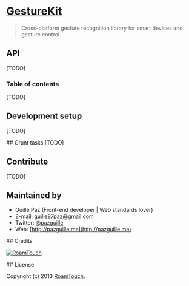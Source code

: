 # [GestureKit](http://gesturekit.com)

> Cross-platform gesture recognition library for smart devices and gesture control.

## API
[TODO]

### Table of contents
[TODO]

## Development setup
[TODO]

## Grunt tasks
[TODO]

## Contribute
[TODO]

## Maintained by
- Guille Paz (Front-end developer | Web standards lover)
- E-mail: [guille87paz@gmail.com](mailto:guille87paz@gmail.com)
- Twitter: [@pazguille](http://twitter.com/pazguille)
- Web: [http://pazguille.me](http://pazguille.me)

## Credits

[![RoamTouch](http://www.gesturekit.com/assets/img/roamtouch.png)](http://roamtouch.com)

## License

Copyright (c) 2013 [RoamTouch](http://github.com/RoamTouch).